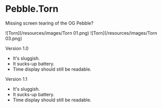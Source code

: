# Pebble.Torn
Missing screen tearing of the OG Pebble?

![Torn](/resources/images/Torn 01.png) ![Torn](/resources/images/Torn 03.png)

Version 1.0

* It's sluggish.
* It sucks-up battery.
* Time display should still be readable.

Version 1.1

* It's sluggish.
* It sucks-up battery.
* Time display should still be readable.
